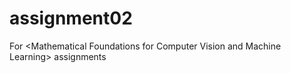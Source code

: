 # assignment02
For &lt;Mathematical Foundations for Computer Vision and Machine Learning> assignments
